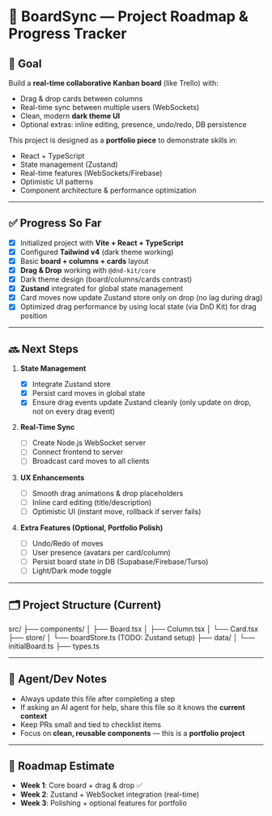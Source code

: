 # 📌 BoardSync — Project Roadmap & Progress Tracker

## 🎯 Goal

Build a **real-time collaborative Kanban board** (like Trello) with:

- Drag & drop cards between columns
- Real-time sync between multiple users (WebSockets)
- Clean, modern **dark theme UI**
- Optional extras: inline editing, presence, undo/redo, DB persistence

This project is designed as a **portfolio piece** to demonstrate skills in:

- React + TypeScript
- State management (Zustand)
- Real-time features (WebSockets/Firebase)
- Optimistic UI patterns
- Component architecture & performance optimization

---

## ✅ Progress So Far

- [x] Initialized project with **Vite + React + TypeScript**
- [x] Configured **Tailwind v4** (dark theme working)
- [x] Basic **board + columns + cards** layout
- [x] **Drag & Drop** working with `@dnd-kit/core`
- [x] Dark theme design (board/columns/cards contrast)
- [x] **Zustand** integrated for global state management
- [x] Card moves now update Zustand store only on drop (no lag during drag)
- [x] Optimized drag performance by using local state (via DnD Kit) for drag position

---

## 🔜 Next Steps

1. **State Management**

   - [x] Integrate Zustand store
   - [x] Persist card moves in global state
   - [x] Ensure drag events update Zustand cleanly (only update on drop, not on every drag event)

2. **Real-Time Sync**

   - [ ] Create Node.js WebSocket server
   - [ ] Connect frontend to server
   - [ ] Broadcast card moves to all clients

3. **UX Enhancements**

   - [ ] Smooth drag animations & drop placeholders
   - [ ] Inline card editing (title/description)
   - [ ] Optimistic UI (instant move, rollback if server fails)

4. **Extra Features (Optional, Portfolio Polish)**
   - [ ] Undo/Redo of moves
   - [ ] User presence (avatars per card/column)
   - [ ] Persist board state in DB (Supabase/Firebase/Turso)
   - [ ] Light/Dark mode toggle

---

## 🗂️ Project Structure (Current)

src/
├── components/
│ ├── Board.tsx
│ ├── Column.tsx
│ └── Card.tsx
├── store/
│ └── boardStore.ts (TODO: Zustand setup)
├── data/
│ └── initialBoard.ts
├── types.ts

---

## 🤖 Agent/Dev Notes

- Always update this file after completing a step
- If asking an AI agent for help, share this file so it knows the **current context**
- Keep PRs small and tied to checklist items
- Focus on **clean, reusable components** — this is a **portfolio project**

---

## 📅 Roadmap Estimate

- **Week 1**: Core board + drag & drop ✅
- **Week 2**: Zustand + WebSocket integration (real-time)
- **Week 3**: Polishing + optional features for portfolio
